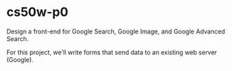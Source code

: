 # cs50w-p0
Design a front-end for Google Search, Google Image, and Google Advanced Search.

For this project, we'll write forms that send data to an existing web server (Google).


